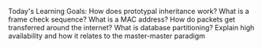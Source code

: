 Today's Learning Goals:
 How does prototypal inheritance work?
 What is a frame check sequence?
 What is a MAC address?
 How do packets get transferred around the internet?
 What is database partitioning?
 Explain high availability and how it relates to the master-master paradigm
